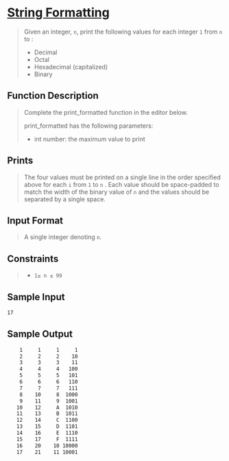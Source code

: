 # **[String Formatting](https://www.hackerrank.com/challenges/python-string-formatting/problem?isFullScreen=true)**

  <input type="hidden" id="naderly" name="Writen by: Ahmed Nader" value="https://github.com/naderly">

> Given an integer, `n`, print the following values for each integer `1` from `n` to :
>
> - Decimal
> - Octal
> - Hexadecimal (capitalized)
> - Binary

## Function Description

> Complete the print_formatted function in the editor below. <br>
>
> print_formatted has the following parameters: <br>
>
> - int number: the maximum value to print

## Prints

> The four values must be printed on a single line in the order specified above for each `i` from `1` to `n` . Each value should be space-padded to match the width of the binary value of `n` and the values should be separated by a single space.

## Input Format

> A single integer denoting `n`.

## Constraints

> - `1≤ n ≤ 99`

## Sample Input

```sh
17
```

## Sample Output

```sh
    1     1     1     1
    2     2     2    10
    3     3     3    11
    4     4     4   100
    5     5     5   101
    6     6     6   110
    7     7     7   111
    8    10     8  1000
    9    11     9  1001
   10    12     A  1010
   11    13     B  1011
   12    14     C  1100
   13    15     D  1101
   14    16     E  1110
   15    17     F  1111
   16    20    10 10000
   17    21    11 10001
```
